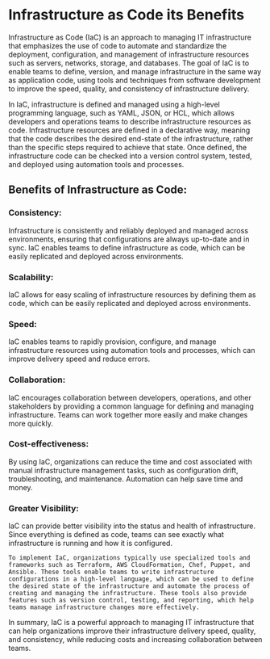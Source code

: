 # Infrastructure as Code its Benefits
Infrastructure as Code (IaC) is an approach to managing IT infrastructure that emphasizes the use of code to automate and standardize the deployment, configuration, and management of infrastructure resources such as servers, networks, storage, and databases. The goal of IaC is to enable teams to define, version, and manage infrastructure in the same way as application code, using tools and techniques from software development to improve the speed, quality, and consistency of infrastructure delivery.

In IaC, infrastructure is defined and managed using a high-level programming language, such as YAML, JSON, or HCL, which allows developers and operations teams to describe infrastructure resources as code. Infrastructure resources are defined in a declarative way, meaning that the code describes the desired end-state of the infrastructure, rather than the specific steps required to achieve that state. Once defined, the infrastructure code can be checked into a version control system, tested, and deployed using automation tools and processes.

## Benefits of Infrastructure as Code:
### Consistency: 
Infrastructure is consistently and reliably deployed and managed across environments, ensuring that configurations are always up-to-date and in sync. IaC enables teams to define infrastructure as code, which can be easily replicated and deployed across environments.
### Scalability:
 IaC allows for easy scaling of infrastructure resources by defining them as code, which can be easily replicated and deployed across environments.
### Speed:
 IaC enables teams to rapidly provision, configure, and manage infrastructure resources using automation tools and processes, which can improve delivery speed and reduce errors.
### Collaboration: 
IaC encourages collaboration between developers, operations, and other stakeholders by providing a common language for defining and managing infrastructure. Teams can work together more easily and make changes more quickly.


### Cost-effectiveness: 
By using IaC, organizations can reduce the time and cost associated with manual infrastructure management tasks, such as configuration drift, troubleshooting, and maintenance. Automation can help save time and money.

### Greater Visibility:
 IaC can provide better visibility into the status and health of infrastructure. Since everything is defined as code, teams can see exactly what infrastructure is running and how it is configured.

    To implement IaC, organizations typically use specialized tools and frameworks such as Terraform, AWS CloudFormation, Chef, Puppet, and Ansible. These tools enable teams to write infrastructure configurations in a high-level language, which can be used to define the desired state of the infrastructure and automate the process of creating and managing the infrastructure. These tools also provide features such as version control, testing, and reporting, which help teams manage infrastructure changes more effectively.

In summary, IaC is a powerful approach to managing IT infrastructure that can help organizations improve their infrastructure delivery speed, quality, and consistency, while reducing costs and increasing collaboration between teams.
